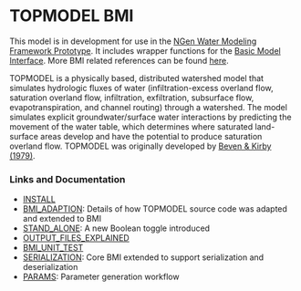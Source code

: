 # TOPMODEL BMI

This model is in development for use in the
[NGen Water Modeling Framework Prototype](https://github.com/NOAA-OWP/ngen).
It includes wrapper functions for the
[Basic Model Interface](https://bmi-spec.readthedocs.io/en/latest/).
More BMI related references can be found [here](refs/csdms).
  
TOPMODEL is a physically based, distributed watershed model that simulates
hydrologic fluxes of water (infiltration-excess overland flow, saturation
overland flow, infiltration, exfiltration, subsurface flow, evapotranspiration,
and channel routing) through a watershed. The model simulates explicit
groundwater/surface water interactions by predicting the movement of the
water table, which determines where saturated land-surface areas develop
and have the potential to produce saturation overland flow. TOPMODEL was
originally developed by
[Beven & Kirby (1979)](https://www.tandfonline.com/doi/abs/10.1080/02626667909491834).

### Links and Documentation
- [INSTALL](./INSTALL.md)
- [BMI_ADAPTION](./docs/BMI_ADAPTION.md): Details of how TOPMODEL source code was adapted and extended to BMI
- [STAND_ALONE](./docs/STAND_ALONE.md): A new Boolean toggle introduced
- [OUTPUT_FILES_EXPLAINED](./docs/OUTPUT_FILES_EXPLAINED.md)
- [BMI_UNIT_TEST](./test/README.md)
- [SERIALIZATION](./test_serialize/README.md): Core BMI extended to support serialization and deserialization
- [PARAMS](./params/README.md): Parameter generation workflow